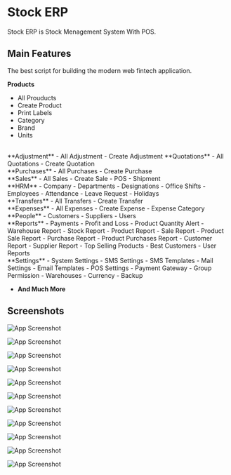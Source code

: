 # Stock ERP

Stock ERP is Stock Menagement System With POS.

## Main Features

The best script for building the modern web fintech application.

**Products**

-   All Prouducts
-   Create Product
-   Print Labels
-   Category
-   Brand
-   Units
  <br>
    **Adjustment**
-   All Adjustment
-   Create Adjustment
  **Quotations**
-   All Quotations
-   Create Quotation
<br>
  **Purchases**
-   All Purchases
-   Create Purchase
  <br>
  **Sales**
-   All Sales
-   Create Sale
-   POS
-   Shipment
<br>
  **HRM**
-   Company
-   Departments
-   Designations
-   Office Shifts
-   Employees
-   Attendance
-   Leave Request
-   Holidays
<br>
  **Transfers**
-   All Transfers
-   Create Transfer
<br>
  **Expenses**
-   All Expenses
-   Create Expense
-   Expense Category
<br>
  **People**
-   Customers
-   Suppliers
-   Users
<br>
  **Reports**
-   Payments
-   Profit and Loss
-   Product Quantity Alert
-   Warehouse Report
-   Stock Report
-   Product Report
-   Sale Report
-   Product Sale Report
-   Purchase Report
-   Product Purchases Report
-   Customer Report
-   Supplier Report
-   Top Selling Products
-   Best Customers
-   User Reports
<br>
  **Settings**
-   System Settings
-   SMS Settings
-   SMS Templates
-   Mail Settings
-   Email Templates
-   POS Settings
-   Payment Gateway
-   Group Permission
-   Warehouses
-   Currency
-   Backup

-   **And Much More**

## Screenshots

![App Screenshot](<https://firebasestorage.googleapis.com/v0/b/laravel-notification-22697.appspot.com/o/erp%2FScreenshot%20(345).png?alt=media&token=8d458973-dbca-4a88-830f-bd395ebd3bf5>)

![App Screenshot](https://firebasestorage.googleapis.com/v0/b/laravel-notification-22697.appspot.com/o/erp%2Fscreenshot-stocks.dev.com-2023.09.19-21_52_25.png?alt=media&token=a1dcd98c-7229-47a9-8de2-e9eea221872e)

![App Screenshot](https://firebasestorage.googleapis.com/v0/b/laravel-notification-22697.appspot.com/o/erp%2Fscreenshot-stocks.dev.com-2023.09.19-21_53_22.png?alt=media&token=4421611b-dd1b-4ace-87f2-10aac5e0a051)

![App Screenshot](https://firebasestorage.googleapis.com/v0/b/laravel-notification-22697.appspot.com/o/erp%2Fscreenshot-stocks.dev.com-2023.09.19-21_54_01.png?alt=media&token=3b0e61b2-fb16-4245-b27b-9a05baf4561d)

![App Screenshot](https://firebasestorage.googleapis.com/v0/b/laravel-notification-22697.appspot.com/o/erp%2Fscreenshot-stocks.dev.com-2023.09.19-21_54_53.png?alt=media&token=7d6f14b9-601b-4963-8bc4-3e3f7d20fdd5)

![App Screenshot](https://firebasestorage.googleapis.com/v0/b/laravel-notification-22697.appspot.com/o/erp%2Fscreenshot-stocks.dev.com-2023.09.19-21_55_27.png?alt=media&token=637d254e-54cc-4bd5-9d10-de38d7a30692)

![App Screenshot](https://firebasestorage.googleapis.com/v0/b/laravel-notification-22697.appspot.com/o/erp%2Fscreenshot-stocks.dev.com-2023.09.19-21_56_08.png?alt=media&token=aecee2ea-e6bf-420f-aa72-24b397f51f98)

![App Screenshot](https://firebasestorage.googleapis.com/v0/b/laravel-notification-22697.appspot.com/o/erp%2Fscreenshot-stocks.dev.com-2023.09.19-21_59_46.png?alt=media&token=581d83fa-51d4-4ad8-bfff-3b4b35e77f83)

![App Screenshot](https://firebasestorage.googleapis.com/v0/b/laravel-notification-22697.appspot.com/o/erp%2Fscreenshot-stocks.dev.com-2023.09.19-22_00_31.png?alt=media&token=7e50a793-2cb9-415c-a600-f573fa14fe4c)

![App Screenshot](<https://firebasestorage.googleapis.com/v0/b/laravel-notification-22697.appspot.com/o/erp%2FScreenshot%20(346).png?alt=media&token=75e44541-9339-4e69-bad0-76cabf712fd8>)

![App Screenshot](<https://firebasestorage.googleapis.com/v0/b/laravel-notification-22697.appspot.com/o/erp%2FScreenshot%20(347).png?alt=media&token=cdc8f4c0-429c-4f3d-a9ac-b0927b88b0de>)
